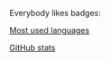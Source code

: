 Everybody likes badges:

[Most used languages](https://github-readme-stats.vercel.app/api/top-langs/?username=juergenhoetzel&layout=compact&show_icons=true&theme=dracula "Most used languages")

[GitHub stats](https://github-readme-stats.sabesansathananthan.vercel.app/api?username=juergenhoetzel&show_icons=true&hide_border=true&count_private=true&include_all_commits=true&theme=radical "GitHub stats")
